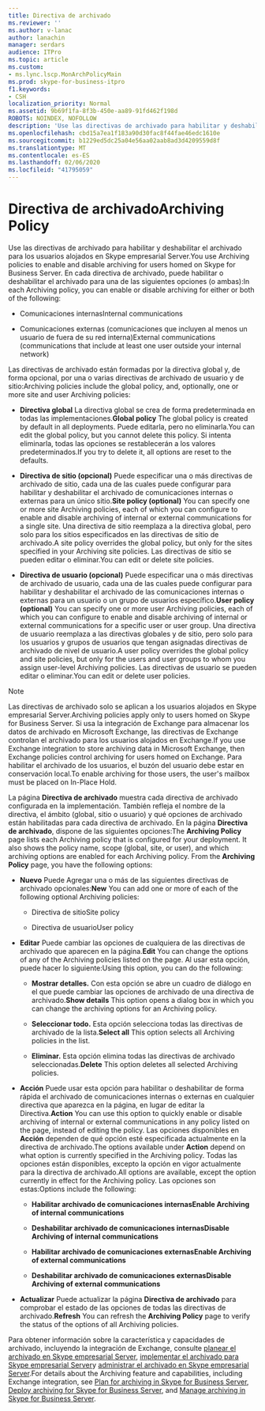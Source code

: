 ```yaml
---
title: Directiva de archivado
ms.reviewer: ''
ms.author: v-lanac
author: lanachin
manager: serdars
audience: ITPro
ms.topic: article
ms.custom:
- ms.lync.lscp.MonArchPolicyMain
ms.prod: skype-for-business-itpro
f1.keywords:
- CSH
localization_priority: Normal
ms.assetid: 9b69f1fa-8f3b-450e-aa89-91fd462f198d
ROBOTS: NOINDEX, NOFOLLOW
description: 'Use las directivas de archivado para habilitar y deshabilitar el archivado para los usuarios alojados en Skype empresarial Server. En cada directiva de archivado, puede habilitar o deshabilitar el archivado para una de las siguientes opciones (o ambas):'
ms.openlocfilehash: cbd15a7ea1f183a90d30fac8f44fae46edc1610e
ms.sourcegitcommit: b1229ed5dc25a04e56aa02aab8ad3d4209559d8f
ms.translationtype: MT
ms.contentlocale: es-ES
ms.lasthandoff: 02/06/2020
ms.locfileid: "41795059"
---
```

# <a name="archiving-policy"></a><span data-ttu-id="3e2df-104">Directiva de archivado</span><span class="sxs-lookup"><span data-stu-id="3e2df-104">Archiving Policy</span></span>
 
<span data-ttu-id="3e2df-105">Use las directivas de archivado para habilitar y deshabilitar el archivado para los usuarios alojados en Skype empresarial Server.</span><span class="sxs-lookup"><span data-stu-id="3e2df-105">You use Archiving policies to enable and disable archiving for users homed on Skype for Business Server.</span></span> <span data-ttu-id="3e2df-106">En cada directiva de archivado, puede habilitar o deshabilitar el archivado para una de las siguientes opciones (o ambas):</span><span class="sxs-lookup"><span data-stu-id="3e2df-106">In each Archiving policy, you can enable or disable archiving for either or both of the following:</span></span>
  
- <span data-ttu-id="3e2df-107">Comunicaciones internas</span><span class="sxs-lookup"><span data-stu-id="3e2df-107">Internal communications</span></span>
    
- <span data-ttu-id="3e2df-108">Comunicaciones externas (comunicaciones que incluyen al menos un usuario de fuera de su red interna)</span><span class="sxs-lookup"><span data-stu-id="3e2df-108">External communications (communications that include at least one user outside your internal network)</span></span>
    
<span data-ttu-id="3e2df-109">Las directivas de archivado están formadas por la directiva global y, de forma opcional, por una o varias directivas de archivado de usuario y de sitio:</span><span class="sxs-lookup"><span data-stu-id="3e2df-109">Archiving policies include the global policy, and, optionally, one or more site and user Archiving policies:</span></span>
  
- <span data-ttu-id="3e2df-110">**Directiva global** La directiva global se crea de forma predeterminada en todas las implementaciones.</span><span class="sxs-lookup"><span data-stu-id="3e2df-110">**Global policy** The global policy is created by default in all deployments.</span></span> <span data-ttu-id="3e2df-111">Puede editarla, pero no eliminarla.</span><span class="sxs-lookup"><span data-stu-id="3e2df-111">You can edit the global policy, but you cannot delete this policy.</span></span> <span data-ttu-id="3e2df-112">Si intenta eliminarla, todas las opciones se restablecerán a los valores predeterminados.</span><span class="sxs-lookup"><span data-stu-id="3e2df-112">If you try to delete it, all options are reset to the defaults.</span></span>
    
- <span data-ttu-id="3e2df-113">**Directiva de sitio (opcional)** Puede especificar una o más directivas de archivado de sitio, cada una de las cuales puede configurar para habilitar y deshabilitar el archivado de comunicaciones internas o externas para un único sitio.</span><span class="sxs-lookup"><span data-stu-id="3e2df-113">**Site policy (optional)** You can specify one or more site Archiving policies, each of which you can configure to enable and disable archiving of internal or external communications for a single site.</span></span> <span data-ttu-id="3e2df-114">Una directiva de sitio reemplaza a la directiva global, pero solo para los sitios especificados en las directivas de sitio de archivado.</span><span class="sxs-lookup"><span data-stu-id="3e2df-114">A site policy overrides the global policy, but only for the sites specified in your Archiving site policies.</span></span> <span data-ttu-id="3e2df-115">Las directivas de sitio se pueden editar o eliminar.</span><span class="sxs-lookup"><span data-stu-id="3e2df-115">You can edit or delete site policies.</span></span>
    
- <span data-ttu-id="3e2df-116">**Directiva de usuario (opcional)** Puede especificar una o más directivas de archivado de usuario, cada una de las cuales puede configurar para habilitar y deshabilitar el archivado de las comunicaciones internas o externas para un usuario o un grupo de usuarios específico.</span><span class="sxs-lookup"><span data-stu-id="3e2df-116">**User policy (optional)** You can specify one or more user Archiving policies, each of which you can configure to enable and disable archiving of internal or external communications for a specific user or user group.</span></span> <span data-ttu-id="3e2df-117">Una directiva de usuario reemplaza a las directivas globales y de sitio, pero solo para los usuarios y grupos de usuarios que tengan asignadas directivas de archivado de nivel de usuario.</span><span class="sxs-lookup"><span data-stu-id="3e2df-117">A user policy overrides the global policy and site policies, but only for the users and user groups to whom you assign user-level Archiving policies.</span></span> <span data-ttu-id="3e2df-118">Las directivas de usuario se pueden editar o eliminar.</span><span class="sxs-lookup"><span data-stu-id="3e2df-118">You can edit or delete user policies.</span></span>
    
> [!NOTE]
> <span data-ttu-id="3e2df-119">Las directivas de archivado solo se aplican a los usuarios alojados en Skype empresarial Server.</span><span class="sxs-lookup"><span data-stu-id="3e2df-119">Archiving policies apply only to users homed on Skype for Business Server.</span></span> <span data-ttu-id="3e2df-120">Si usa la integración de Exchange para almacenar los datos de archivado en Microsoft Exchange, las directivas de Exchange controlan el archivado para los usuarios alojados en Exchange.</span><span class="sxs-lookup"><span data-stu-id="3e2df-120">If you use Exchange integration to store archiving data in Microsoft Exchange, then Exchange policies control archiving for users homed on Exchange.</span></span> <span data-ttu-id="3e2df-121">Para habilitar el archivado de los usuarios, el buzón del usuario debe estar en conservación local.</span><span class="sxs-lookup"><span data-stu-id="3e2df-121">To enable archiving for those users, the user's mailbox must be placed on In-Place Hold.</span></span> 
  
<span data-ttu-id="3e2df-p107">La página **Directiva de archivado** muestra cada directiva de archivado configurada en la implementación. También refleja el nombre de la directiva, el ámbito (global, sitio o usuario) y qué opciones de archivado están habilitadas para cada directiva de archivado. En la página **Directiva de archivado**, dispone de las siguientes opciones:</span><span class="sxs-lookup"><span data-stu-id="3e2df-p107">The **Archiving Policy** page lists each Archiving policy that is configured for your deployment. It also shows the policy name, scope (global, site, or user), and which archiving options are enabled for each Archiving policy. From the **Archiving Policy** page, you have the following options:</span></span>
- <span data-ttu-id="3e2df-125">**Nuevo** Puede Agregar una o más de las siguientes directivas de archivado opcionales:</span><span class="sxs-lookup"><span data-stu-id="3e2df-125">**New** You can add one or more of each of the following optional Archiving policies:</span></span>
    
  - <span data-ttu-id="3e2df-126">Directiva de sitio</span><span class="sxs-lookup"><span data-stu-id="3e2df-126">Site policy</span></span>
    
  - <span data-ttu-id="3e2df-127">Directiva de usuario</span><span class="sxs-lookup"><span data-stu-id="3e2df-127">User policy</span></span>
    
- <span data-ttu-id="3e2df-128">**Editar** Puede cambiar las opciones de cualquiera de las directivas de archivado que aparecen en la página.</span><span class="sxs-lookup"><span data-stu-id="3e2df-128">**Edit** You can change the options of any of the Archiving policies listed on the page.</span></span> <span data-ttu-id="3e2df-129">Al usar esta opción, puede hacer lo siguiente:</span><span class="sxs-lookup"><span data-stu-id="3e2df-129">Using this option, you can do the following:</span></span>
    
  - <span data-ttu-id="3e2df-130">**Mostrar detalles.** Con esta opción se abre un cuadro de diálogo en el que puede cambiar las opciones de archivado de una directiva de archivado.</span><span class="sxs-lookup"><span data-stu-id="3e2df-130">**Show details** This option opens a dialog box in which you can change the archiving options for an Archiving policy.</span></span>
    
  - <span data-ttu-id="3e2df-131">**Seleccionar todo.** Esta opción selecciona todas las directivas de archivado de la lista.</span><span class="sxs-lookup"><span data-stu-id="3e2df-131">**Select all** This option selects all Archiving policies in the list.</span></span>
    
  - <span data-ttu-id="3e2df-132">**Eliminar.** Esta opción elimina todas las directivas de archivado seleccionadas.</span><span class="sxs-lookup"><span data-stu-id="3e2df-132">**Delete** This option deletes all selected Archiving policies.</span></span>
    
- <span data-ttu-id="3e2df-133">**Acción** Puede usar esta opción para habilitar o deshabilitar de forma rápida el archivado de comunicaciones internas o externas en cualquier directiva que aparezca en la página, en lugar de editar la Directiva.</span><span class="sxs-lookup"><span data-stu-id="3e2df-133">**Action** You can use this option to quickly enable or disable archiving of internal or external communications in any policy listed on the page, instead of editing the policy.</span></span> <span data-ttu-id="3e2df-134">Las opciones disponibles en **Acción** dependen de qué opción esté especificada actualmente en la directiva de archivado.</span><span class="sxs-lookup"><span data-stu-id="3e2df-134">The options available under **Action** depend on what option is currently specified in the Archiving policy.</span></span> <span data-ttu-id="3e2df-135">Todas las opciones están disponibles, excepto la opción en vigor actualmente para la directiva de archivado.</span><span class="sxs-lookup"><span data-stu-id="3e2df-135">All options are available, except the option currently in effect for the Archiving policy.</span></span> <span data-ttu-id="3e2df-136">Las opciones son estas:</span><span class="sxs-lookup"><span data-stu-id="3e2df-136">Options include the following:</span></span>
    
  - <span data-ttu-id="3e2df-137">**Habilitar archivado de comunicaciones internas**</span><span class="sxs-lookup"><span data-stu-id="3e2df-137">**Enable Archiving of internal communications**</span></span>
    
  - <span data-ttu-id="3e2df-138">**Deshabilitar archivado de comunicaciones internas**</span><span class="sxs-lookup"><span data-stu-id="3e2df-138">**Disable Archiving of internal communications**</span></span>
    
  - <span data-ttu-id="3e2df-139">**Habilitar archivado de comunicaciones externas**</span><span class="sxs-lookup"><span data-stu-id="3e2df-139">**Enable Archiving of external communications**</span></span>
    
  - <span data-ttu-id="3e2df-140">**Deshabilitar archivado de comunicaciones externas**</span><span class="sxs-lookup"><span data-stu-id="3e2df-140">**Disable Archiving of external communications**</span></span>
    
- <span data-ttu-id="3e2df-141">**Actualizar** Puede actualizar la página **Directiva de archivado** para comprobar el estado de las opciones de todas las directivas de archivado.</span><span class="sxs-lookup"><span data-stu-id="3e2df-141">**Refresh** You can refresh the **Archiving Policy** page to verify the status of the options of all Archiving policies.</span></span>
    
<span data-ttu-id="3e2df-142">Para obtener información sobre la característica y capacidades de archivado, incluyendo la integración de Exchange, consulte [planear el archivado en Skype empresarial Server](../../../plan-your-deployment/archiving/archiving.md), [implementar el archivado para Skype empresarial Server](../../../deploy/deploy-archiving/deploy-archiving.md)y [administrar el archivado en Skype empresarial Server](../../../manage/archiving/archiving.md).</span><span class="sxs-lookup"><span data-stu-id="3e2df-142">For details about the Archiving feature and capabilities, including Exchange integration, see [Plan for archiving in Skype for Business Server](../../../plan-your-deployment/archiving/archiving.md), [Deploy archiving for Skype for Business Server](../../../deploy/deploy-archiving/deploy-archiving.md), and [Manage archiving in Skype for Business Server](../../../manage/archiving/archiving.md).</span></span>

